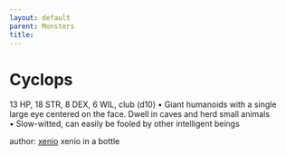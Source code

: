 ```yaml
---
layout: default
parent: Monsters 
title: 
--- 
```

# Cyclops
13 HP, 18 STR, 8 DEX, 6 WIL, club (d10)
• Giant humanoids with a single large eye centered on the face. Dwell in caves and herd small animals  
• Slow-witted, can easily be fooled by other intelligent beings  





author: [xenio](https://xenioinabottle.blogspot.com/2021/02/classic-monsters-for-cairnito-part-1.html) xenio in a bottle


